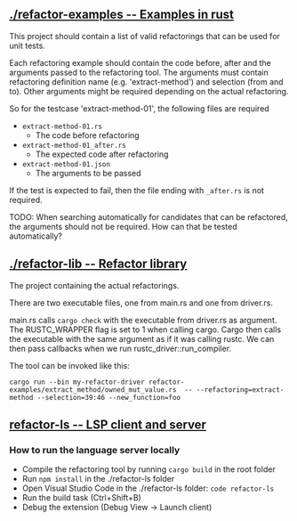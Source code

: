 ## [./refactor-examples -- Examples in rust](./refactor-examples)
This project should contain a list of valid refactorings that can be used for unit tests.

Each refactoring example should contain the code before, after and the arguments passed to the refactoring tool. The arguments must contain refactoring definition name (e.g. 'extract-method') and selection (from and to). Other arguments might be required depending on the actual refactoring.

So for the testcase 'extract-method-01', the following files are required
* `extract-method-01.rs`
    * The code before refactoring
* `extract-method-01_after.rs`
    * The expected code after refactoring
* `extract-method-01.json`
    * The arguments to be passed
    
If the test is expected to fail, then the file ending with `_after.rs` is not required.

TODO: When searching automatically for candidates that can be refactored, the arguments should not be required. How can that be tested automatically?

## [./refactor-lib -- Refactor library](./refactor-lib)
The project containing the actual refactorings. 

There are two executable files, one from main.rs and one from driver.rs.

main.rs calls ```cargo check``` with the executable from driver.rs as argument. The RUSTC_WRAPPER flag is set to 1 when calling cargo. Cargo then calls the executable with the same argument as if it was calling rustc. We can then pass callbacks when we run rustc_driver::run_compiler.

The tool can be invoked like this:

`cargo run --bin my-refactor-driver refactor-examples/extract_method/owned_mut_value.rs  -- --refactoring=extract-method --selection=39:46 --new_function=foo`

## [refactor-ls -- LSP client and server](./refactor-ls)
### How to run the language server locally
- Compile the refactoring tool by running ```cargo build``` in the root folder
- Run ```npm install``` in the ./refactor-ls folder
- Open Visual Studio Code in the ./refactor-ls folder: ```code refactor-ls```
- Run the build task (Ctrl+Shift+B)
- Debug the extension (Debug View -> Launch client)
